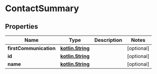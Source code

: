 # ContactSummary

## Properties
Name | Type | Description | Notes
------------ | ------------- | ------------- | -------------
**firstCommunication** | [**kotlin.String**](.md) |  |  [optional]
**id** | [**kotlin.String**](.md) |  |  [optional]
**name** | [**kotlin.String**](.md) |  |  [optional]
